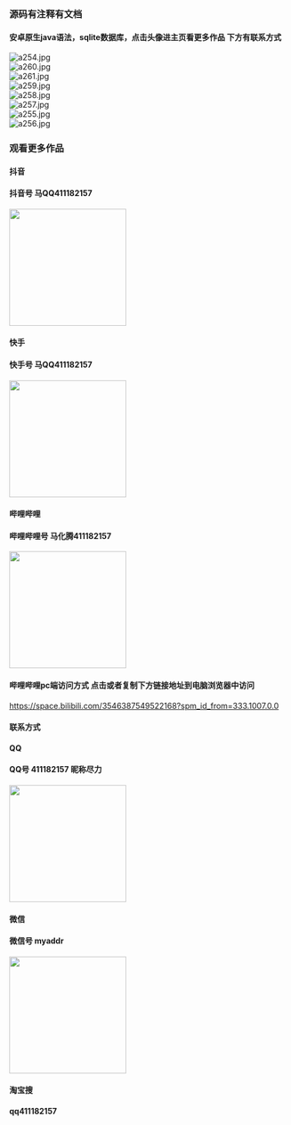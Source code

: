### 源码有注释有文档

#### 安卓原生java语法，sqlite数据库，点击头像进主页看更多作品 下方有联系方式
 <img src='https://img.alicdn.com/imgextra/i2/1658540494/O1CN0189jeDH1FWIaCKuDye_!!1658540494.jpg' alt='a254.jpg' /></br> 
 <img src='https://img.alicdn.com/imgextra/i4/1658540494/O1CN01qeVjBS1FWIaF0AYcx_!!1658540494.jpg' alt='a260.jpg' /></br> 
 <img src='https://img.alicdn.com/imgextra/i4/1658540494/O1CN01puHcbv1FWIa9q5Wnd_!!1658540494.jpg' alt='a261.jpg' /></br> 
 <img src='https://img.alicdn.com/imgextra/i2/1658540494/O1CN01WOPNLv1FWIaBd7AMN_!!1658540494.jpg' alt='a259.jpg' /></br> 
 <img src='https://img.alicdn.com/imgextra/i4/1658540494/O1CN011DFrWh1FWIaF0AUTJ_!!1658540494.jpg' alt='a258.jpg' /></br> 
 <img src='https://img.alicdn.com/imgextra/i4/1658540494/O1CN01y7laEi1FWIaDc5hax_!!1658540494.jpg' alt='a257.jpg' /></br> 
 <img src='https://img.alicdn.com/imgextra/i1/1658540494/O1CN01tfstbB1FWIa6Wpim2_!!1658540494.jpg' alt='a255.jpg' /></br> 
 <img src='https://img.alicdn.com/imgextra/i4/1658540494/O1CN01qfOVr31FWIa1y7TE0_!!1658540494.jpg' alt='a256.jpg' /></br>
### 观看更多作品

#### 抖音
#### 抖音号  马QQ411182157
<img src="https://gitee.com/QQ411182157/mingpian/raw/master/douyin.png" width="210px">

#### 快手
#### 快手号  马QQ411182157

<img src="https://gitee.com/QQ411182157/mingpian/raw/master/kuaishou.jpg" width="210px">

#### 哔哩哔哩
#### 哔哩哔哩号  马化腾411182157

<img src="https://gitee.com/QQ411182157/mingpian/raw/master/bili.png" width="210px">

#### 哔哩哔哩pc端访问方式 点击或者复制下方链接地址到电脑浏览器中访问

https://space.bilibili.com/3546387549522168?spm_id_from=333.1007.0.0


#### 联系方式
#### QQ
#### QQ号 411182157 昵称尽力

<img src="https://gitee.com/QQ411182157/mingpian/raw/master/qq.jpg" width="210px">

#### 微信
#### 微信号 myaddr

<img src="https://gitee.com/QQ411182157/mingpian/raw/master/weixin.png" width="210px">

#### 淘宝搜
#### qq411182157
